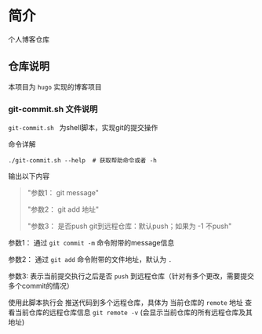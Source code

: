 # 简介
个人博客仓库

## 仓库说明

本项目为 `hugo` 实现的博客项目

### git-commit.sh 文件说明

`git-commit.sh ` 为shell脚本，实现git的提交操作

命令详解

```shell
./git-commit.sh --help  # 获取帮助命令或者 -h
```
输出以下内容

> "参数1： git message"
>
> "参数2： git add 地址"
>
> "参数3： 是否push git到远程仓库：默认push；如果为 -1 不push"

参数1： 通过 `git commit -m` 命令附带的message信息

参数2： 通过 `git add` 命令附带的文件地址，默认为 `.`

参数3:  表示当前提交执行之后是否 `push` 到远程仓库（针对有多个更改，需要提交多个commit的情况）

使用此脚本执行会 推送代码到多个远程仓库，具体为 当前仓库的 `remote` 地址
查看当前仓库的远程仓库信息 `git remote -v` (会显示当前仓库的所有远程仓库及其地址)